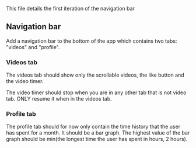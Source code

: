This file details the first iteration of the navigation bar

## Navigation bar

Add a navigation bar to the bottom of the app which contains two tabs: "videos" and "profile".

### Videos tab

The videos tab should show only the scrollable videos, the like button and the video timer.

The video timer should stop when you are in any other tab that is not video tab. ONLY resume it when in the videos tab.

### Profile tab

The profile tab should for now only contain the time history that the user has spent for a month. It should be a bar graph. The highest value of the bar graph should be min(the longest time the user has spent in hours, 2 hours).
